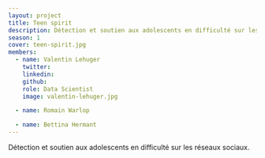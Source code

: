 ```yaml
---
layout: project
title: Teen spirit
description: Détection et soutien aux adolescents en difficulté sur les réseaux sociaux.
season: 1
cover: teen-spirit.jpg
members:
  - name: Valentin Lehuger
    twitter:
    linkedin:
    github:
    role: Data Scientist
    image: valentin-lehuger.jpg

  - name: Romain Warlop

  - name: Bettina Hermant
---
```


Détection et soutien aux adolescents en difficulté sur les réseaux sociaux.
